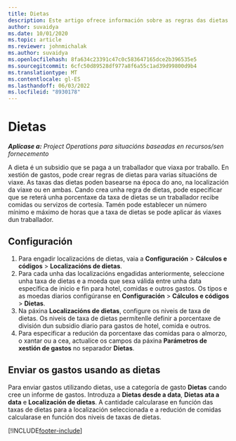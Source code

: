 ```yaml
---
title: Dietas
description: Este artigo ofrece información sobre as regras das dietas que se usan na xestión de gastos.
author: suvaidya
ms.date: 10/01/2020
ms.topic: article
ms.reviewer: johnmichalak
ms.author: suvaidya
ms.openlocfilehash: 8fa634c23391c47c0c583647165dce2b396535e5
ms.sourcegitcommit: 6cfc50d89528df977a8f6a55c1ad39d99800d9b4
ms.translationtype: MT
ms.contentlocale: gl-ES
ms.lasthandoff: 06/03/2022
ms.locfileid: "8930178"
---
```

# <a name="per-diems"></a>Dietas

_**Aplícase a:** Project Operations para situacións baseadas en recursos/sen fornecemento_


A dieta é un subsidio que se paga a un traballador que viaxa por traballo. En xestión de gastos, pode crear regras de dietas para varias situacións de viaxe. As taxas das dietas poden basearse na época do ano, na localización da viaxe ou en ambas. Cando crea unha regra de dietas, pode especificar que se reterá unha porcentaxe da taxa de dietas se un traballador recibe comidas ou servizos de cortesía. Tamén pode establecer un número mínimo e máximo de horas que a taxa de dietas se pode aplicar ás viaxes dun traballador.

## <a name="configuration"></a>Configuración 

1. Para engadir localizacións de dietas, vaia a **Configuración** > **Cálculos e códigos** > **Localizacións de dietas**.
2. Para cada unha das localizacións engadidas anteriormente, seleccione unha taxa de dietas e a moeda que sexa válida entre unha data específica de inicio e fin para hotel, comidas e outros gastos. Os tipos e as moedas diarios configúranse en **Configuración** > **Cálculos e códigos** > **Dietas**.
3. Na páxina **Localizacións de dietas**, configure os niveis de taxa de dietas. Os niveis de taxa de dietas permítenlle definir a porcentaxe de división dun subsidio diario para gastos de hotel, comida e outros. 
4. Para especificar a redución da porcentaxe das comidas para o almorzo, o xantar ou a cea, actualice os campos da páxina **Parámetros de xestión de gastos** no separador **Dietas**. 
    
## <a name="submit-expenses-using-per-diem"></a>Enviar os gastos usando as dietas
Para enviar gastos utilizando dietas, use a categoría de gasto **Dietas** cando cree un informe de gastos. Introduza a **Dietas desde a data**, **Dietas ata a data** e **Localización de dietas**. A cantidade calcularase en función das taxas de dietas para a localización seleccionada e a redución de comidas calcularase en función dos niveis de taxas de dietas.


[!INCLUDE[footer-include](../includes/footer-banner.md)]